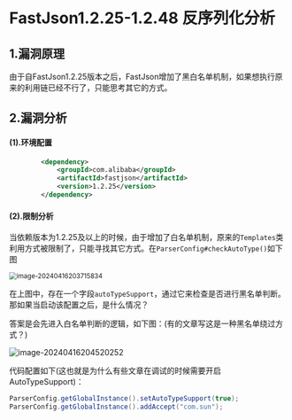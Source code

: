 # FastJson1.2.25-1.2.48 反序列化分析

## 1.漏洞原理

由于自FastJson1.2.25版本之后，FastJson增加了黑白名单机制，如果想执行原来的利用链已经不行了，只能思考其它的方式。

## 2.漏洞分析

#### (1).环境配置

```xml
        <dependency>
            <groupId>com.alibaba</groupId>
            <artifactId>fastjson</artifactId>
            <version>1.2.25</version>
        </dependency>
```

#### (2).限制分析

当依赖版本为1.2.25及以上的时候，由于增加了白名单机制，原来的`Templates`类利用方式被限制了，只能寻找其它方式。在`ParserConfig#checkAutoType()`如下图

<img src="./img/image-20240416203715834.png" alt="image-20240416203715834" style="zoom:83%;" />

在上图中，存在一个字段`autoTypeSupport`，通过它来检查是否进行黑名单判断。那如果当启动该配置之后，是什么情况？

答案是会先进入白名单判断的逻辑，如下图：(有的文章写这是一种黑名单绕过方式？)

![image-20240416204520252](img/image-20240416204520252.png)

代码配置如下(这也就是为什么有些文章在调试的时候需要开启AutoTypeSupport)：

```java
ParserConfig.getGlobalInstance().setAutoTypeSupport(true);
ParserConfig.getGlobalInstance().addAccept("com.sun");
```















